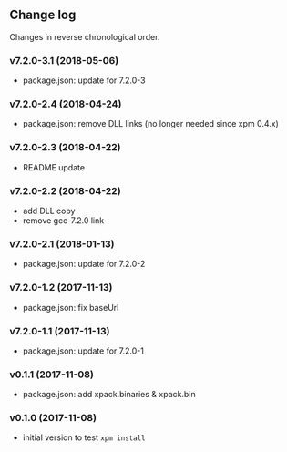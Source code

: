 ## Change log

Changes in reverse chronological order.

### v7.2.0-3.1 (2018-05-06)

- package.json: update for 7.2.0-3

### v7.2.0-2.4 (2018-04-24)

- package.json: remove DLL links (no longer needed since xpm 0.4.x)

### v7.2.0-2.3 (2018-04-22)

- README update

### v7.2.0-2.2 (2018-04-22)

- add DLL copy
- remove gcc-7.2.0 link

### v7.2.0-2.1 (2018-01-13)

- package.json: update for 7.2.0-2

### v7.2.0-1.2 (2017-11-13)

- package.json: fix baseUrl

### v7.2.0-1.1 (2017-11-13)

- package.json: update for 7.2.0-1

### v0.1.1 (2017-11-08)

- package.json: add xpack.binaries & xpack.bin

### v0.1.0 (2017-11-08)

- initial version to test `xpm install`
